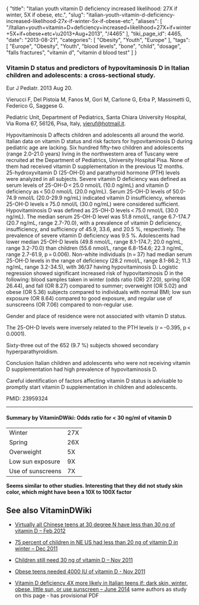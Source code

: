 {
    "title": "Italian youth vitamin D deficiency increased likelihood: 27X if winter, 5X if obese, etc.",
    "slug": "italian-youth-vitamin-d-deficiency-increased-likelihood-27x-if-winter-5x-if-obese-etc",
    "aliases": [
        "/Italian+youth+vitamin+D+deficiency+increased+likelihood+27X+if+winter+5X+if+obese+etc+\u2013+Aug+2013",
        "/4465"
    ],
    "tiki_page_id": 4465,
    "date": "2013-08-21",
    "categories": [
        "Obesity",
        "Youth",
        "Europe"
    ],
    "tags": [
        "Europe",
        "Obesity",
        "Youth",
        "blood levels",
        "bone",
        "child",
        "dosage",
        "falls fractures",
        "vitamin d",
        "vitamin d blood test"
    ]
}


### Vitamin D status and predictors of hypovitaminosis D in Italian children and adolescents: a cross-sectional study.

Eur J Pediatr. 2013 Aug 20.

Vierucci F, Del Pistoia M, Fanos M, Gori M, Carlone G, Erba P, Massimetti G, Federico G, Saggese G.

Pediatric Unit, Department of Pediatrics, Santa Chiara University Hospital, Via Roma 67, 56126, Pisa, Italy, vieruf@hotmail.it.

Hypovitaminosis D affects children and adolescents all around the world. Italian data on vitamin D status and risk factors for hypovitaminosis D during pediatric age are lacking. Six hundred fifty-two children and adolescents (range 2.0-21.0 years) living in the northwestern area of Tuscany were recruited at the Department of Pediatrics, University Hospital Pisa. None of them had received vitamin D supplementation in the previous 12 months. 25-hydroxyvitamin D (25-OH-D) and parathyroid hormone (PTH) levels were analyzed in all subjects. Severe vitamin D deficiency was defined as serum levels of 25-OH-D < 25.0 nmol/L (10.0 ng/mL) and vitamin D deficiency as < 50.0 nmol/L (20.0 ng/mL). Serum 25-OH-D levels of 50.0-74.9 nmol/L (20.0-29.9 ng/mL) indicated vitamin D insufficiency, whereas 25-OH-D levels ≥ 75.0 nmol/L (30.0 ng/mL) were considered sufficient. Hypovitaminosis D was defined as 25-OH-D levels < 75.0 nmol/L (30.0 ng/mL). The median serum 25-OH-D level was 51.8 nmol/L, range 6.7-174.7 (20.7 ng/mL, range 2.7-70.0), with a prevalence of vitamin D deficiency, insufficiency, and sufficiency of 45.9, 33.6, and 20.5 %, respectively. The prevalence of severe vitamin D deficiency was 9.5 %. Adolescents had lower median 25-OH-D levels (49.8 nmol/L, range 8.1-174.7; 20.0 ng/mL, range 3.2-70.0) than children (55.6 nmol/L, range 6.8-154.6; 22.3 ng/mL, range 2.7-61.9, p = 0.006). Non-white individuals (n = 37) had median serum 25-OH-D levels in the range of deficiency (28.2 nmol/L, range 8.1-86.2; 11.3 ng/mL, range 3.2-34.5), with 36/37 having hypovitaminosis D. Logistic regression showed significant increased risk of hypovitaminosis D in the following: blood samples taken in winter (odds ratio (OR) 27.20), spring (OR 26.44), and fall (OR 8.27) compared to summer; overweight (OR 5.02) and obese (OR 5.36) subjects compared to individuals with normal BMI; low sun exposure (OR 8.64) compared to good exposure, and regular use of sunscreens (OR 7.06) compared to non-regular use. 

Gender and place of residence were not associated with vitamin D status. 

The 25-OH-D levels were inversely related to the PTH levels (r = -0.395, p < 0.0001). 

Sixty-three out of the 652 (9.7 %) subjects showed secondary hyperparathyroidism. 

Conclusion Italian children and adolescents who were not receiving vitamin D supplementation had high prevalence of hypovitaminosis D. 

Careful identification of factors affecting vitamin D status is advisable to promptly start vitamin D supplementation in children and adolescents.

PMID:     23959324

---

#### Summary by VitaminDWiki: Odds ratio for < 30 ng/ml of vitamin D

| | |
| --- | --- |
| Winter | 27X |
| Spring | 26X |
| Overweight  | 5X |
| Low sun exposure | 9X |
| Use of sunscreens | 7X |

 **Seems similar to other studies. Interesting that they did not study skin color, which might have been a 10X to 100X factor** 

## See also VitaminDWiki

* [Virtually all Chinese teens at 30 degree N have less than 30 ng of vitamin D – Feb 2012](/posts/virtually-all-chinese-teens-at-30-degree-n-have-less-than-30-ng-of-vitamin-d)

* [75 percent of children in NE US had less than 20 ng of vitamin D in winter – Dec 2011](/posts/75-percent-of-children-in-ne-us-had-less-than-20-ng-of-vitamin-d-in-winter)

* [Children still need 30 ng of vitamin D – Nov 2011](/posts/children-still-need-30-ng-of-vitamin-d)

* [Obese teens needed 4000 IU of vitamin D - Nov 2011](/posts/obese-teens-needed-4000-iu-of-vitamin-d)

* [Vitamin D deficiency 4X more likely in Italian teens if: dark skin, winter, obese, little sun, or use sunscreen – June 2014](/posts/vitamin-d-deficiency-4x-more-likely-in-italian-teens-if-dark-skin-winter-obese-l-r-use-sunscreen) same authors as study on this page - has provisional PDF